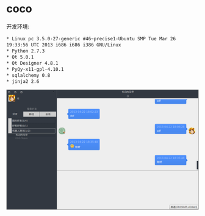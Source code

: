 coco
====


开发环境:

    * Linux pc 3.5.0-27-generic #46~precise1-Ubuntu SMP Tue Mar 26 19:33:56 UTC 2013 i686 i686 i386 GNU/Linux 
    * Python 2.7.3
    * Qt 5.0.1
    * Qt Designer 4.8.1
    * PyQy-x11-gpl-4.10.1
    * sqlalchemy 0.8
    * jinja2 2.6


![](https://github.com/Shu-Ji/coco/raw/master/doc/ss.png)

